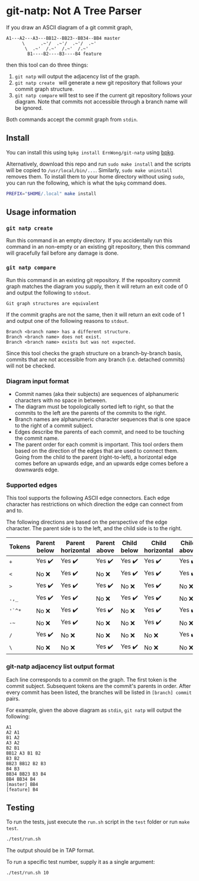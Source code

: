 git-natp: Not A Tree Parser
===========================

If you draw an ASCII diagram of a git commit graph,

```
A1---A2---A3---BB12--BB23--BB34--BB4 master
      \      .~'/  .~'/  .~'/  .~'
       \  .~'  /.~'  /.~'  /.~'
        B1----B2----B3----B4 feature
```

then this tool can do three things:

1. `git natp` will output the adjacency list of the graph.
1. `git natp create ` will generate a new git repository that follows your commit graph structure.
2. `git natp compare` will test to see if the current git repository follows your diagram. Note that commits not accessible through a branch name will be ignored.

Both commands accept the commit graph from `stdin`.

## Install

You can install this using `bpkg install ErnWong/git-natp` using [bpkg](https://github.com/bpkg/bpkg).

Alternatively, download this repo and run `sudo make install` and the scripts will be copied to
`/usr/local/bin/...`. Similarly, `sudo make uninstall` removes them. To install them to your
home directory without using `sudo`, you can run the following, which is what the `bpkg` command
does.

```sh
PREFIX="$HOME/.local" make install
```

## Usage information

###  `git natp create`

Run this command in an empty directory. If you accidentally run this command in an non-empty
or an existing git repository, then this command will gracefully fail before any damage is done.

### `git natp compare`

Run this command in an existing git repository. If the repository commit graph matches the
diagram you supply, then it will return an exit code of 0 and output the following to `stdout`.

```
Git graph structures are equivalent
```

If the commit graphs are not the same, then it will return an exit code of 1 and output one
of the following reasons to `stdout`.

```
Branch <branch name> has a different structure.
Branch <branch name> does not exist.
Branch <branch name> exists but was not expected.
```

Since this tool checks the graph structure on a branch-by-branch basis, commits that are not
accessible from any branch (i.e. detached commits) will not be checked.

### Diagram input format

- Commit names (aka their subjects) are sequences of alphanumeric characters with no space in between.
- The diagram must be topologically sorted left to right, so that the commits to the left are the parents of the commits to the right.
- Branch names are alphanumeric character sequences that is one space to the right of a commit subject.
- Edges describe the parents of each commit, and need to be touching the commit name.
- The parent order for each commit is important. This tool orders them based on the direction of the edges that are used to connect them. Going from the child to the parent (right-to-left), a horizontal edge comes before an upwards edge, and an upwards edge comes before a downwards edge.

### Supported edges

This tool supports the following ASCII edge connectors. Each edge character has restrictions on which direction the edge can connect from and to.

The following directions are based on the perspective of the edge character. The parent side is to the left, and the child side is to the right.

| Tokens   | Parent below           | Parent horizontal      | Parent above           | Child below            | Child horizontal       | Child above            |
|----------|------------------------|------------------------|------------------------|------------------------|------------------------|------------------------|
| `+`      | Yes :heavy_check_mark: | Yes :heavy_check_mark: | Yes :heavy_check_mark: | Yes :heavy_check_mark: | Yes :heavy_check_mark: | Yes :heavy_check_mark: |
| `<`      | No  :x:                | Yes :heavy_check_mark: | No :x:                 | Yes :heavy_check_mark: | Yes :heavy_check_mark: | Yes :heavy_check_mark: |
| `>`      | Yes :heavy_check_mark: | Yes :heavy_check_mark: | Yes :heavy_check_mark: | No :x:                 | Yes :heavy_check_mark: | No :x:                 |
| `.,_`    | Yes :heavy_check_mark: | Yes :heavy_check_mark: | No :x:                 | Yes :heavy_check_mark: | Yes :heavy_check_mark: | No :x:                 |
| ``'`^*`` | No  :x:                | Yes :heavy_check_mark: | Yes :heavy_check_mark: | No :x:                 | Yes :heavy_check_mark: | Yes :heavy_check_mark: |
| `-~`     | No  :x:                | Yes :heavy_check_mark: | No :x:                 | No :x:                 | Yes :heavy_check_mark: | No :x:                 |
| `/`      | Yes :heavy_check_mark: | No  :x:                | No :x:                 | No :x:                 | No :x:                 | Yes :heavy_check_mark: |
| `\`      | No  :x:                | No  :x:                | Yes :heavy_check_mark: | Yes :heavy_check_mark: | No :x:                 | No :x:                 |

### git-natp adjacency list output format

Each line corresponds to a commit on the graph. The first token is the commit subject.
Subsequent tokens are the commit's parents in order. After every commit has been listed,
the branches will be listed in `[branch] commit` pairs.

For example, given the above diagram as `stdin`, `git natp` will output the following:

```
A1
A2 A1
B1 A2
A3 A2
B2 B1
BB12 A3 B1 B2
B3 B2
BB23 BB12 B2 B3
B4 B3
BB34 BB23 B3 B4
BB4 BB34 B4
[master] BB4
[feature] B4
```

## Testing

To run the tests, just execute the `run.sh` script in the `test` folder or run `make test`.

```sh
./test/run.sh
```

The output should be in TAP format.

To run a specific test number, supply it as a single argument:

```sh
./test/run.sh 10
```
